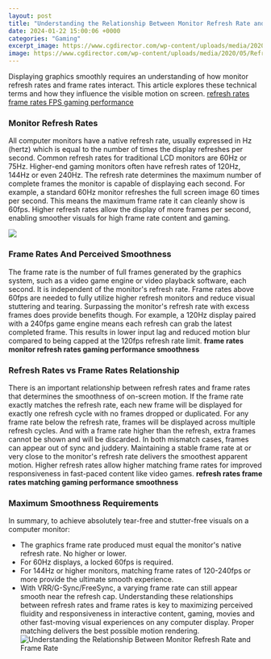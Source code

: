 ```yaml
---
layout: post
title: "Understanding the Relationship Between Monitor Refresh Rate and Frame Rate"
date: 2024-01-22 15:00:06 +0000
categories: "Gaming"
excerpt_image: https://www.cgdirector.com/wp-content/uploads/media/2020/05/Refrersh-Rate.jpg
image: https://www.cgdirector.com/wp-content/uploads/media/2020/05/Refrersh-Rate.jpg
---
```


Displaying graphics smoothly requires an understanding of how monitor refresh rates and frame rates interact. This article explores these technical terms and how they influence the visible motion on screen.
[refresh rates frame rates FPS gaming performance](https://yt.io.vn/collection/adolph)
### Monitor Refresh Rates
All computer monitors have a native refresh rate, usually expressed in Hz (hertz) which is equal to the number of times the display refreshes per second. Common refresh rates for traditional LCD monitors are 60Hz or 75Hz. Higher-end gaming monitors often have refresh rates of 120Hz, 144Hz or even 240Hz. The refresh rate determines the maximum number of complete frames the monitor is capable of displaying each second. 
For example, a standard 60Hz monitor refreshes the full screen image 60 times per second. This means the maximum frame rate it can cleanly show is 60fps. Higher refresh rates allow the display of more frames per second, enabling smoother visuals for high frame rate content and gaming.

![](https://www.viewsonic.com/library/wp-content/uploads/2020/08/2-21.png)
### Frame Rates And Perceived Smoothness 
The frame rate is the number of full frames generated by the graphics system, such as a video game engine or video playback software, each second. It is independent of the monitor's refresh rate. Frame rates above 60fps are needed to fully utilize higher refresh monitors and reduce visual stuttering and tearing.
Surpassing the monitor's refresh rate with excess frames does provide benefits though. For example, a 120Hz display paired with a 240fps game engine means each refresh can grab the latest completed frame. This results in lower input lag and reduced motion blur compared to being capped at the 120fps refresh rate limit.
**frame rates monitor refresh rates gaming performance smoothness**
### Refresh Rates vs Frame Rates Relationship 
There is an important relationship between refresh rates and frame rates that determines the smoothness of on-screen motion. If the frame rate exactly matches the refresh rate, each new frame will be displayed for exactly one refresh cycle with no frames dropped or duplicated. 
For any frame rate below the refresh rate, frames will be displayed across multiple refresh cycles. And with a frame rate higher than the refresh, extra frames cannot be shown and will be discarded. In both mismatch cases, frames can appear out of sync and juddery.
Maintaining a stable frame rate at or very close to the monitor's refresh rate delivers the smoothest apparent motion. Higher refresh rates allow higher matching frame rates for improved responsiveness in fast-paced content like video games.
**refresh rates frame rates matching gaming performance smoothness**
### Maximum Smoothness Requirements
In summary, to achieve absolutely tear-free and stutter-free visuals on a computer monitor:
- The graphics frame rate produced must equal the monitor's native refresh rate. No higher or lower. 
- For 60Hz displays, a locked 60fps is required. 
- For 144Hz or higher monitors, matching frame rates of 120-240fps or more provide the ultimate smooth experience.
- With VRR/G-Sync/FreeSync, a varying frame rate can still appear smooth near the refresh cap.
Understanding these relationships between refresh rates and frame rates is key to maximizing perceived fluidity and responsiveness in interactive content, gaming, movies and other fast-moving visual experiences on any computer display. Proper matching delivers the best possible motion rendering.
![Understanding the Relationship Between Monitor Refresh Rate and Frame Rate](https://www.cgdirector.com/wp-content/uploads/media/2020/05/Refrersh-Rate.jpg)